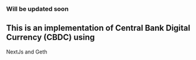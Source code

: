 ### Will be updated soon
## This is an implementation of Central Bank Digital Currency (CBDC) using 
NextJs and Geth
